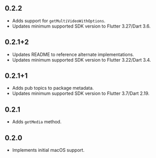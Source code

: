 ## 0.2.2

* Adds support for `getMultiVideoWithOptions`.
* Updates minimum supported SDK version to Flutter 3.27/Dart 3.6.

## 0.2.1+2

* Updates README to reference alternate implementations.
* Updates minimum supported SDK version to Flutter 3.22/Dart 3.4.

## 0.2.1+1

* Adds pub topics to package metadata.
* Updates minimum supported SDK version to Flutter 3.7/Dart 2.19.

## 0.2.1

* Adds `getMedia` method.

## 0.2.0

* Implements initial macOS support.
